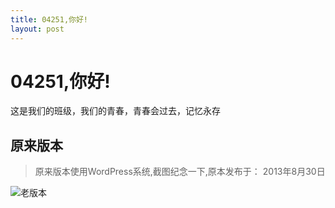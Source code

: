 ```yaml
---
title: 04251,你好!
layout: post
---
```

# 04251,你好!

这是我们的班级，我们的青春，青春会过去，记忆永存

## 原来版本
> 原来版本使用WordPress系统,截图纪念一下,原本发布于： 2013年8月30日

![老版本](https://ooo.0o0.ooo/2017/06/27/595216fb2b5cc.png)

